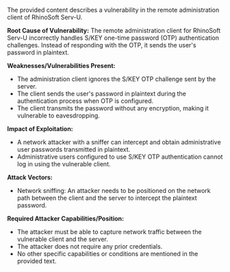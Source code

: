 The provided content describes a vulnerability in the remote administration client of RhinoSoft Serv-U.

**Root Cause of Vulnerability:**
The remote administration client for RhinoSoft Serv-U incorrectly handles S/KEY one-time password (OTP) authentication challenges. Instead of responding with the OTP, it sends the user's password in plaintext.

**Weaknesses/Vulnerabilities Present:**
- The administration client ignores the S/KEY OTP challenge sent by the server.
- The client sends the user's password in plaintext during the authentication process when OTP is configured.
- The client transmits the password without any encryption, making it vulnerable to eavesdropping.

**Impact of Exploitation:**
- A network attacker with a sniffer can intercept and obtain administrative user passwords transmitted in plaintext.
- Administrative users configured to use S/KEY OTP authentication cannot log in using the vulnerable client.

**Attack Vectors:**
- Network sniffing: An attacker needs to be positioned on the network path between the client and the server to intercept the plaintext password.

**Required Attacker Capabilities/Position:**
- The attacker must be able to capture network traffic between the vulnerable client and the server.
- The attacker does not require any prior credentials.
- No other specific capabilities or conditions are mentioned in the provided text.